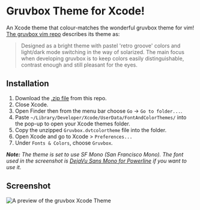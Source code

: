 # Gruvbox Theme for Xcode!

An Xcode theme that colour-matches the wonderful gruvbox theme for vim! [The gruvbox vim repo](https://github.com/morhetz/gruvbox) describes its theme as: 

> Designed as a bright theme with pastel 'retro groove' colors and light/dark mode switching in the way of solarized. The main focus when developing gruvbox is to keep colors easily distinguishable, contrast enough and still pleasant for the eyes.

## Installation
1. Download the [.zip file](https://github.com/jstheoriginal/gruvbox-theme-for-xcode/archive/master.zip) from this repo.
1. Close Xcode.
1. Open Finder then from the menu bar choose `Go` -> `Go to folder...`.
1. Paste `~/Library/Developer/Xcode/UserData/FontAndColorThemes/` into the pop-up to open your Xcode themes folder.
1. Copy the unzipped `Gruvbox.dvtcolortheme` file into the folder.
1. Open Xcode and go to Xcode > `Preferences...`
1. Under `Fonts & Colors`, choose `Gruvbox`.

_**Note:** The theme is set to use SF Mono (San Francisco Mono). The font used in the screenshot is [DejaVu Sans Mono for Powerline](https://github.com/powerline/fonts/tree/master/DejaVuSansMono) if you want to use it._

## Screenshot

![A preview of the gruvbox Xcode Theme](https://github.com/jstheoriginal/gruvbox-theme-for-xcode/blob/master/Preview.png)
